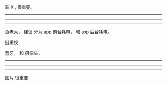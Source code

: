 
装 X , 很重要。








<hr>




<hr>





<hr>








鱼老大， 建议 分为  app 前台耗电， 和 app 后台耗电。


挺重视


蓝牙，
和
摄像头，












<hr>




<hr>





<hr>










图片 很重要


























